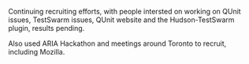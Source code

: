 Continuing recruiting efforts, with people intersted on working on QUnit
issues, TestSwarm issues, QUnit website and the Hudson-TestSwarm plugin,
results pending.

Also used ARIA Hackathon and meetings around Toronto to recruit,
including Mozilla.
